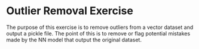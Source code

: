 # Outlier Removal Exercise

The purpose of this exercise is to remove outliers from a vector dataset and output a pickle file. The point of this is to remove or flag potential mistakes made by the NN model that output the original dataset. 